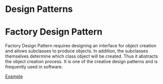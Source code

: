# Design Patterns


# Factory Design Pattern
Factory Design Pattern requires designing an interface for object creation and allows subclasses to produce objects. In addition, the subclasses themselves determine which class object will be created. Thus it abstracts the object creation process. It is one of the creative design patterns and is frequently used in software.

[Example](https://github.com/ProgrammingLessons/DesignPatterns/tree/main/Factory "Go to Factory Design Pattern")
